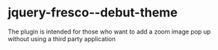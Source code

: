 # jquery-fresco--debut-theme
The plugin is intended for those who want to add a zoom image pop up without using a third party application
